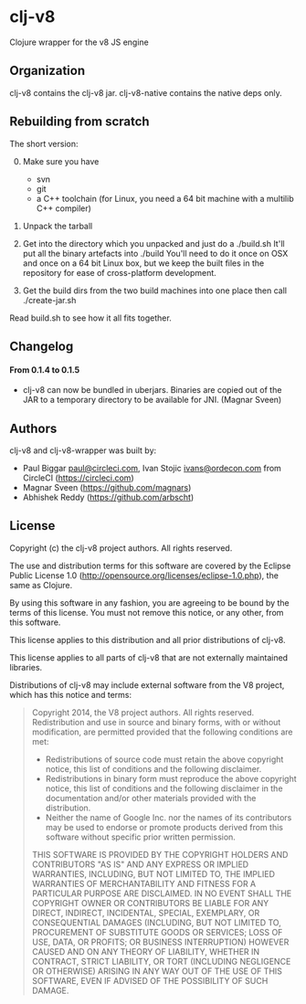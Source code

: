 clj-v8
======

Clojure wrapper for the v8 JS engine


Organization
-----------------

clj-v8 contains the clj-v8 jar. clj-v8-native contains the native deps only.


Rebuilding from scratch
---------------------------

The short version:

0. Make sure you have
   - svn
   - git
   - a C++ toolchain (for Linux, you need a 64 bit machine with
     a multilib C++ compiler)

1. Unpack the tarball

2. Get into the directory which you unpacked and just do a ./build.sh
   It'll put all the binary artefacts into ./build
   You'll need to do it once on OSX and once on a 64 bit Linux box, but we keep
   the built files in the repository for ease of cross-platform development.

3. Get the build dirs from the two build machines into one place
   then call ./create-jar.sh


Read build.sh to see how it all fits together.


Changelog
---------

#### From 0.1.4 to 0.1.5

- clj-v8 can now be bundled in uberjars. Binaries are copied out of
  the JAR to a temporary directory to be available for JNI. (Magnar Sveen)


Authors
--------

clj-v8 and clj-v8-wrapper was built by:

- Paul Biggar <paul@circleci.com>, Ivan Stojic <ivans@ordecon.com> from CircleCI (https://circleci.com)
- Magnar Sveen (https://github.com/magnars)
- Abhishek Reddy (https://github.com/arbscht)

License
--------

Copyright (c) the clj-v8 project authors. All rights reserved.

The use and distribution terms for this software are covered by the
Eclipse Public License 1.0 (http://opensource.org/licenses/eclipse-1.0.php),
the same as Clojure.

By using this software in any fashion, you are agreeing to be bound by the
terms of this license. You must not remove this notice, or any other, from this
software.

This license applies to this distribution and all prior distributions of clj-v8.

This license applies to all parts of clj-v8 that are not externally maintained
libraries.

Distributions of clj-v8 may include external software from the V8 project, which
has this notice and terms:

> Copyright 2014, the V8 project authors. All rights reserved.
> Redistribution and use in source and binary forms, with or without
> modification, are permitted provided that the following conditions are
> met:
> 
> * Redistributions of source code must retain the above copyright
> notice, this list of conditions and the following disclaimer.
> * Redistributions in binary form must reproduce the above
> copyright notice, this list of conditions and the following
> disclaimer in the documentation and/or other materials provided
> with the distribution.
> * Neither the name of Google Inc. nor the names of its
> contributors may be used to endorse or promote products derived
> from this software without specific prior written permission.
> 
> THIS SOFTWARE IS PROVIDED BY THE COPYRIGHT HOLDERS AND CONTRIBUTORS
> "AS IS" AND ANY EXPRESS OR IMPLIED WARRANTIES, INCLUDING, BUT NOT
> LIMITED TO, THE IMPLIED WARRANTIES OF MERCHANTABILITY AND FITNESS FOR
> A PARTICULAR PURPOSE ARE DISCLAIMED. IN NO EVENT SHALL THE COPYRIGHT
> OWNER OR CONTRIBUTORS BE LIABLE FOR ANY DIRECT, INDIRECT, INCIDENTAL,
> SPECIAL, EXEMPLARY, OR CONSEQUENTIAL DAMAGES (INCLUDING, BUT NOT
> LIMITED TO, PROCUREMENT OF SUBSTITUTE GOODS OR SERVICES; LOSS OF USE,
> DATA, OR PROFITS; OR BUSINESS INTERRUPTION) HOWEVER CAUSED AND ON ANY
> THEORY OF LIABILITY, WHETHER IN CONTRACT, STRICT LIABILITY, OR TORT
> (INCLUDING NEGLIGENCE OR OTHERWISE) ARISING IN ANY WAY OUT OF THE USE
> OF THIS SOFTWARE, EVEN IF ADVISED OF THE POSSIBILITY OF SUCH DAMAGE.
